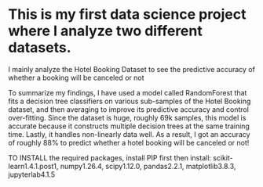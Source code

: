 # This is my first data science project where I analyze two different datasets.
I mainly analyze the Hotel Booking Dataset to see the predictive accuracy of whether a booking will be canceled or not

To summarize my findings, I have used a model called RandomForest that fits a decision tree classifiers on various sub-samples of the Hotel Booking dataset, and then averaging to improve its predictive accuracy and control over-fitting. Since the dataset is huge, roughly 69k samples, this model is accurate because it constructs multiple decision trees at the same training time. Lastly, it handles non-linearly data well. As a result, I got an accuracy of roughly 88% to predict whether a hotel booking will be canceled or not!

TO INSTALL the required packages, install PIP first then install: scikit-learn1.4.1.post1, numpy1.26.4, scipy1.12.0, pandas2.2.1, matplotlib3.8.3, jupyterlab4.1.5
